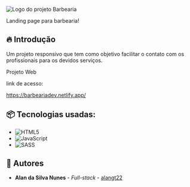 ![Logo do projeto](https://imgur.com/7VvSYnV.png)
 Barbearia 

Landing page para barbearia!

## 🔥 Introdução

Um projeto responsivo que tem como objetivo facilitar o contato com os profissionais para os devidos serviços.

Projeto Web

link de acesso:

https://barbeariadev.netlify.app/


## 📦 Tecnologias usadas:

* ![HTML5](https://img.shields.io/badge/html5-%23E34F26.svg?style=for-the-badge&logo=html5&logoColor=white)
* ![JavaScript](https://img.shields.io/badge/javascript-%23323330.svg?style=for-the-badge&logo=javascript&logoColor=%23F7DF1E)
* ![SASS](https://img.shields.io/badge/SASS-hotpink.svg?style=for-the-badge&logo=SASS&logoColor=white)



## 👷 Autores


* **Alan da Silva Nunes** - *Full-stack* - [alangt22](https://github.com/alangt22)






